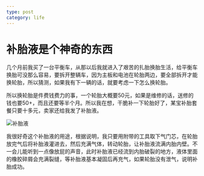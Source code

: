 ```yaml
---
type: post
category: life
---
```

# 补胎液是个神奇的东西

几个月前我买了一台平衡车，从那以后我就进入了艰苦的扎胎换胎生活，给平衡车换胎可没那么容易，要拆开整辆车，因为主板和电池在轮胎两边，要全部拆开才能换轮胎，所以猜测，如果我有下一辆的话，就要考虑一下怎么换轮胎。

所以换轮胎是件费钱费力的事，一个轮胎大概要50元，如果是维修的话，送修的钱也要50+，而且还要等半个月。所以我在想，干脆补一下轮胎好了，某宝补胎套餐只要十多元，卖家还给我发了补胎液。

![补胎液](http://ww1.sinaimg.cn/mw690/89d0a2e1gy1g8rvyrongej20u00u01d8.jpg)

我很好奇这个补胎液的用途，根据说明，我只要用附带的工具取下气门芯，在轮胎放完气后将补胎液灌进去，然后充满气体，转动轮胎，让补胎液流满内胎内壁。不一会儿能听到一点像放屁的声音，此时补胎液已经流到内胎破裂的地方，液体里面的橡胶碎屑会充满裂缝，等补胎液基本凝固后再充气，如果轮胎没有泄气，说明补胎成功。

